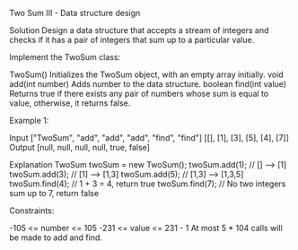Two Sum III - Data structure design

Solution
Design a data structure that accepts a stream of integers and checks if it has a pair of integers that sum up to a particular value.

Implement the TwoSum class:

TwoSum() Initializes the TwoSum object, with an empty array initially.
void add(int number) Adds number to the data structure.
boolean find(int value) Returns true if there exists any pair of numbers whose sum is equal to value, otherwise, it returns false.

Example 1:

Input
["TwoSum", "add", "add", "add", "find", "find"]
[[], [1], [3], [5], [4], [7]]
Output
[null, null, null, null, true, false]

Explanation
TwoSum twoSum = new TwoSum();
twoSum.add(1); // [] --> [1]
twoSum.add(3); // [1] --> [1,3]
twoSum.add(5); // [1,3] --> [1,3,5]
twoSum.find(4); // 1 + 3 = 4, return true
twoSum.find(7); // No two integers sum up to 7, return false

Constraints:

-105 <= number <= 105
-231 <= value <= 231 - 1
At most 5 \* 104 calls will be made to add and find.
